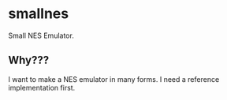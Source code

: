 # smallnes
Small NES Emulator.
## Why???
I want to make a NES emulator in many forms. I need a reference implementation first.

